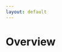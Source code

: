 ```yaml
---
layout: default
---
```



# [](#overview)Overview

<!--
<img align="left" width="200" height="200" style="margin-right: 30px" src="https://raw.githubusercontent.com/containernet/logo/master/containernet_logo_v1.png">

Containernet is a fork of the famous [Mininet](http://mininet.org) network emulator and allows to use [Docker](https://www.docker.com) containers as hosts in emulated network topologies. This enables interesting functionalities to build networking/cloud emulators and testbeds. One example for this is the [NFV multi-PoP infrastructure emulator](https://github.com/sonata-nfv/son-emu) which was created by the [SONATA-NFV](http://sonata-nfv.eu) project and is now part of the [OpenSource MANO (OSM)](https://osm.etsi.org) project. Besides this, Containernet is actively used by the research community, focussing on experiments in the field of cloud computing, fog computing, network function virtualization (NFV), and mobile edge computing (MEC).
<br><br><br>



## News and Releases

* 2018-04-03: [Release: Containernet 2.0](https://github.com/containernet/containernet/releases/tag/v2.0)
* 2017-09-04: [Release: Containernet 1.0](https://github.com/containernet/containernet/releases/tag/v1.0)

## Cite this work

If you use [Containernet](containernet.github.io) for your work, please cite the following publication:

M. Peuster, H. Karl, and S. v. Rossem: [**MeDICINE: Rapid Prototyping of Production-Ready Network Services in Multi-PoP Environments**](http://ieeexplore.ieee.org/document/7919490/). IEEE Conference on Network Function Virtualization and Software Defined Networks (NFV-SDN), Palo Alto, CA, USA, pp. 148-153. doi: 10.1109/NFV-SDN.2016.7919490. (2016)

Bibtex:

```bibtex
@inproceedings{peuster2016medicine, 
    author={M. Peuster and H. Karl and S. van Rossem}, 
    booktitle={2016 IEEE Conference on Network Function Virtualization and Software Defined Networks (NFV-SDN)}, 
    title={MeDICINE: Rapid prototyping of production-ready network services in multi-PoP environments}, 
    year={2016}, 
    volume={}, 
    number={}, 
    pages={148-153}, 
    doi={10.1109/NFV-SDN.2016.7919490},
    month={Nov}
}
```


# [](#get-started)Get started

Using Containernet is very similar to using Mininet with [custom topologies](http://mininet.org/walkthrough/#custom-topologies).

## Create a custom topology

To start, a Python-based network topology description has to be created as shown in the following example:

```python
"""
Example topology with two containers (d1, d2),
two switches, and one controller:

          - (c)-
         |      |
(d1) - (s1) - (s2) - (d2)
"""
from mininet.net import Containernet
from mininet.node import Controller
from mininet.cli import CLI
from mininet.link import TCLink
from mininet.log import info, setLogLevel
setLogLevel('info')

net = Containernet(controller=Controller)
info('*** Adding controller\n')
net.addController('c0')
info('*** Adding docker containers using ubuntu:trusty images\n')
d1 = net.addDocker('d1', ip='10.0.0.251', dimage="ubuntu:trusty")
d2 = net.addDocker('d2', ip='10.0.0.252', dimage="ubuntu:trusty")
info('*** Adding switches\n')
s1 = net.addSwitch('s1')
s2 = net.addSwitch('s2')
info('*** Creating links\n')
net.addLink(d1, s1)
net.addLink(s1, s2, cls=TCLink, delay='100ms', bw=1)
net.addLink(s2, d2)
info('*** Starting network\n')
net.start()
info('*** Testing connectivity\n')
net.ping([d1, d2])
info('*** Running CLI\n')
CLI(net)
info('*** Stopping network')
net.stop()
```

You can find this topology in [`containernet/examples/containernet_example.py`](https://github.com/containernet/containernet/tree/master/examples/containernet_example.py).

## Run emulation and interact with containers

Containernet requires root access to configure the emulated network described by the topology script:

```bash
sudo python containernet_example.py
```

After launching the emulated network, you can interact with the involved containers through Mininet's interactive CLI as shown with the `ping` command in the following example:

```bash
containernet> d1 ping -c3 d2
PING 10.0.0.252 (10.0.0.252) 56(84) bytes of data.
64 bytes from 10.0.0.252: icmp_seq=1 ttl=64 time=200 ms
64 bytes from 10.0.0.252: icmp_seq=2 ttl=64 time=200 ms
64 bytes from 10.0.0.252: icmp_seq=3 ttl=64 time=200 ms

--- 10.0.0.252 ping statistics ---
3 packets transmitted, 3 received, 0% packet loss, time 2002ms
rtt min/avg/max/mdev = 200.162/200.316/200.621/0.424 ms
containernet>
```

To stop the emulation, do:

```
containernet> exit
```

# [](#installation)Installation
Containernet comes with three installation and deployment options.

## Option 1: Bare-metal installation
Automatic installation is provided through an Ansible playbook. Requires: Ubuntu **16.04 LTS**.

```bash
sudo apt-get install ansible git aptitude
git clone https://github.com/containernet/containernet.git
cd containernet/ansible
sudo ansible-playbook -i "localhost," -c local install.yml
```

## Option 2: Nested Docker deployment
Containernet can be executed within a privileged Docker container (nested container deployment). There is also a pre-build Docker image available on [DockerHub](https://hub.docker.com/r/containernet/containernet/).

```bash
# build the container locally
docker build -t containernet .
```

```bash
# or pull the latest pre-build container
docker pull containernet/containernet
```

```bash
# run the container
docker run --name containernet -it --rm --privileged --pid='host' -v /var/run/docker.sock:/var/run/docker.sock containernet /bin/bash
```

## Option 3: Vagrant-based VM creation
Using the provided Vagrantfile is the another way to run and test Containernet:

```bash
vagrant up
vagrant ssh
```

# [](#libvirt)Libvirt Extension

Containernet 2.0 comes with an extended version that adds [libvirt](https://libvirt.org) support which allows to connect and run arbitrary, fully-featured virtual machines (Qemu/KVM) as emulated hosts inside Containernet networks. You can find this extension in a dedicated [branch on GitHub](https://github.com/containernet/containernet/tree/libvirt_support). More documentation about the libvirt integration is available on this [wiki page](https://github.com/containernet/containernet/wiki/Libvirt-Support). *Note: The libvirt integration is still in an early stage and should be considered as experimental code!*

# [](#references)References

Containernet has been used for a variety of research tasks and networking projects. If you use Containernet, let us know!

## Publications

* M. Peuster, H. Karl, and S. v. Rossem: [MeDICINE: Rapid Prototyping of Production-Ready Network Services in Multi-PoP Environments](http://ieeexplore.ieee.org/document/7919490/). IEEE Conference on Network Function Virtualization and Software Defined Networks (NFV-SDN), Palo Alto, CA, USA, pp. 148-153. doi: 10.1109/NFV-SDN.2016.7919490. IEEE. (2016)

* S. v. Rossem, W. Tavernier, M. Peuster, D. Colle, M. Pickavet and P. Demeester: [Monitoring and debugging using an SDK for NFV-powered telecom applications](https://biblio.ugent.be/publication/8521281/file/8521284.pdf). IEEE Conference on Network Function Virtualization and Software Defined Networks (NFV-SDN), Palo Alto, CA, USA, Demo Session. IEEE. (2016)

* Qiao, Yuansong, et al. [Doopnet: An emulator for network performance analysis of Hadoop clusters using Docker and Mininet.](http://ieeexplore.ieee.org/document/7543832/) Computers and Communication (ISCC), 2016 IEEE Symposium on. IEEE. (2016)

* M. Peuster, S. Dräxler, H. Razzaghi, S. v. Rossem, W. Tavernier and H. Karl: [A Flexible Multi-PoP Infrastructure Emulator for Carrier-grade MANO Systems](https://cs.uni-paderborn.de/fileadmin/informatik/fg/cn/Publications_Conference_Paper/Publications_Conference_Paper_2017/peuster_netsoft_demo_paper_2017.pdf). In IEEE 3rd Conference on Network Softwarization (NetSoft) Demo Track . (2017) **Best demo award!**

* M. Peuster and H. Karl: [Profile Your Chains, Not Functions: Automated Network Service Profiling in DevOps Environments](http://ieeexplore.ieee.org/document/8169826/). IEEE Conference on Network Function Virtualization and Software Defined Networks (NFV-SDN), Berlin, Germany. IEEE. (2017)

* M. Peuster, H. Küttner and H. Karl: [Let the state follow its flows: An SDN-based flow handover protocol to support state migration](https://ris.uni-paderborn.de/publication/3345). In IEEE 4th Conference on Network Softwarization (NetSoft). IEEE. (2018) **Best student paper award!**

* M. Peuster, J. Kampmeyer and H. Karl: [Containernet 2.0: A Rapid Prototyping Platform for Hybrid Service Function Chains](https://ris.uni-paderborn.de/publication/3346). In IEEE 4th Conference on Network Softwarization (NetSoft) Demo, Montreal, Canada. (2018)

* M. Peuster, M. Marchetti, G. García de Blas, H. Karl: [Emulation-based Smoke Testing of NFV Orchestrators in Large Multi-PoP Environments](https://ris.uni-paderborn.de/publication/3347). In IEEE European Conference on Networks and Communications (EuCNC), Lubljana, Slovenia. (2018)

* S. Schneider, M. Peuster,Wouter Tvernier and H. Karl: A Fully Integrated Multi-Platform NFV SDK. In IEEE Conference on Network Function Virtualization and Software Defined Networks (NFV-SDN) Demo, Verona, Italy. (2018)

* M. Peuster, S. Schneider, Frederic Christ and H. Karl: [A Prototyping Platform to Validate and Verify Network Service Header-based Service Chains](https://ris.uni-paderborn.de/record/6483). In IEEE Conference on Network Function Virtualization and Software Defined Networks (NFV-SDN) 5GNetApp, Verona, Italy. (2018)

## Containernet is part of the OpenSource MANO research ecosystem

<center>
<a href="https://osm.etsi.org/wikipub/index.php/Research" target="_blank">
<img align="center" width="300" style="margin-right: 30px" src="https://github.com/containernet/containernet.github.io/raw/master/osm_ecosystem_research.png"></a>
</center>

## Links

* [Mininet website](http://mininet.org)
* [Maxinet website](http://maxinet.github.io)
* [Docker](https://www.docker.com)

# [](#contact)Contact

## Support
If you have any questions, please use GitHub's [issue system](https://github.com/containernet/containernet/issues) or Containernet's [Gitter channel](https://gitter.im/containernet/) to get in touch.

## Contribute
Your contributions are very welcome! Please fork the GitHub repository and create a pull request. We use [Travis-CI](https://travis-ci.org/containernet/containernet) to automatically test new commits. 

## Lead developer

Manuel Peuster
* Mail: <manuel (dot) peuster (at) upb (dot) de>
* GitHub: [@mpeuster](https://github.com/mpeuster)
* Website: [Paderborn University](https://cs.uni-paderborn.de/cn/person/?tx_upbperson_personsite%5BpersonId%5D=13271&tx_upbperson_personsite%5Bcontroller%5D=Person&cHash=bafec92c0ada0bdfe8af6e2ed99efb4e)
-->
